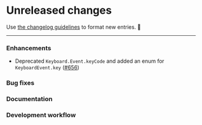 # Unreleased changes

Use [the changelog guidelines](https://git.io/polaris-changelog-guidelines) to format new entries. 💜

---

### Enhancements

- Deprecated `Keyboard.Event.keyCode` and added an enum for `KeyboardEvent.key` ([#656](https://github.com/Shopify/polaris-react/pull/656))

### Bug fixes

### Documentation

### Development workflow
